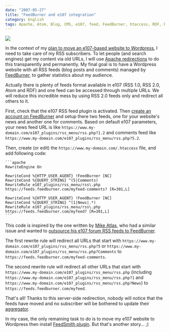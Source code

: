 ```yaml
---
date: "2007-05-27"
title: "FeedBurner and e107 integration"
category: English
tags: Apache, Atom, Blog, CMS, e107, feed, FeedBurner, htaccess, RDF, RSS, Server, Web, WordPress
---
```


![](/uploads/2007/e107-and-feedburner.png)

In the context of my [plan to move an e107-based website to Wordpress](https://kevin.deldycke.com/2006/08/e107-to-wordpress-migration-here-is-why/), I need to take care of my RSS subscribers. To let people (and search engines) get my content via old URLs, I will use [Apache redirections](https://en.wikipedia.org/wiki/URL_redirection) to do this transparently and permanently. My final goal is to have a Wordpress website with all RSS feeds (blog posts and comments) managed by [FeedBurner](https://www.feedburner.com), to gather statistics about my audience.

Actually there is plenty of feeds format available in e107 (RSS 1.0, RSS 2.0, Atom and RDF) and one feed can be accessed through multiple URLs. We will reduce this incredible mess by using RSS 2.0 feeds only and redirect all others to it.

First, check that the e107 RSS feed plugin is activated. Then [create an account on FeedBurner](https://www.feedburner.com/fb/a/register) and setup there two feeds, one for your website's news and another one for comments. Based on default e107 parameters, your news feed URL is like `https://www.my-domain.com/e107_plugins/rss_menu/rss.php?1.2` and comments feed like `https://www.my-domain.com/e107_plugins/rss_menu/rss.php?5.2`.

Then, create (or edit) the `https://www.my-domain.com/.htaccess` file, and add following code:

    ```apache
    RewriteEngine On

    RewriteCond %{HTTP_USER_AGENT} !FeedBurner [NC]
    RewriteCond %{QUERY_STRING} ^(5|Comments)
    RewriteRule e107_plugins/rss_menu/rss\.php https://feeds.feedburner.com/myfeed-comments? [R=301,L]

    RewriteCond %{HTTP_USER_AGENT} !FeedBurner [NC]
    RewriteCond %{QUERY_STRING} ^(1|News|.*)
    RewriteRule e107_plugins/rss_menu/rss\.php https://feeds.feedburner.com/myfeed? [R=301,L]
    ```

This code is inspired by the one written by [Mike Atlas](https://www.mikeatlas.com), who had a similar issue and wanted to [outsource his e107 forum RSS feeds to FeedBurner](https://www.mikeatlas.com/blog/2007/03/09/transparently-outsourcing-your-rss-feeds-to-feedburner/).

The first rewrite rule will redirect all URLs that start with `https://www.my-domain.com/e107_plugins/rss_menu/rss.php?5` or `https://www.my-domain.com/e107_plugins/rss_menu/rss.php?Comments` to `https://feeds.feedburner.com/myfeed-comments`.

The second rewrite rule will redirect all other URLs that start with `https://www.my-domain.com/e107_plugins/rss_menu/rss.php` (including `https://www.my-domain.com/e107_plugins/rss_menu/rss.php?1` and `https://www.my-domain.com/e107_plugins/rss_menu/rss.php?News`) to `https://feeds.feedburner.com/myfeed`.

That's all! Thanks to this server-side redirection, nobody will notice that the feeds have moved and no subscriber will be bothered to update their [aggregator](https://en.wikipedia.org/wiki/Aggregator).

In my case, the only remaining task to do is to move my e107 website to Wordpress then install [FeedSmith plugin](https://blogs.feedburner.com/feedburner/archives/2007/05/feedburner_adopts_twoyearold_r_1.php). But that's another story... ;)

